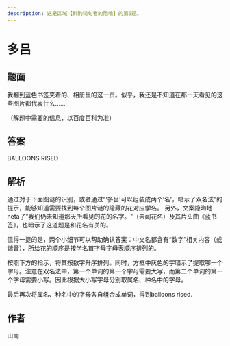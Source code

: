 ```yaml
---
description: 这是区域【斟酌词句者的隐喻】的第6题。
---
```


# 多吕

## 题面

我翻到蓝色书签夹着的、相册里的这一页。似乎，我还是不知道在那一天看见的这些图片都代表什么……

（解题中需要的信息，以百度百科为准）

[//]: # (<figure><img src="../../../.gitbook/assets/image &#40;37&#41;.png" alt=""><figcaption></figcaption></figure>)

## 答案

BALLOONS RISED

## 解析

通过对于下面图谜的识别，或者通过“‘多吕’可以组装成两个‘名’，暗示了双名法”的提示，能够知道需要找到每个图片谜的隐藏的花对应学名。
另外，文案隐晦地neta了"我们仍未知道那天所看见的花的名字。"（未闻花名）及其片头曲《蓝书签》，也暗示了这道题是和花名有关的。

值得一提的是，两个小细节可以帮助确认答案：中文名都含有“数字”相关内容（或谐音），所给花的顺序是按学名首字母字母表顺序排列的。

[//]: # (<figure><img src="../../../.gitbook/assets/image &#40;38&#41;.png" alt=""><figcaption></figcaption></figure>)

按照下方的指示，将其按数字升序排列。同时，方框中灰色的字暗示了提取哪一个字母。注意在双名法中，第一个单词的第一个字母需要大写，而第二个单词的第一个字母需要小写。因此根据大小写字母分别取属名、种名中的字母。

[//]: # (<figure><img src="../../../.gitbook/assets/image &#40;39&#41;.png" alt=""><figcaption></figcaption></figure>)

最后再次将属名、种名中的字母各自组合成单词，得到balloons rised.

## 作者

山南
